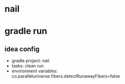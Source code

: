 # nail

# gradle run
## idea config
* gradle project: nail
* tasks: clean run
* environment variables: co.paralleluniverse.fibers.detectRunawayFibers=false

